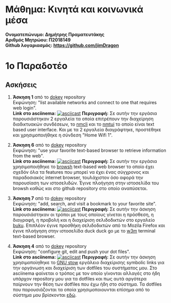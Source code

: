 # Μάθημα: Κινητά και κοινωνικά μέσα
**Ονοματεπώνυμο: Δημήτρης Πραματευτάκης**<br>
**Αριθμός Μητρώου: Π2018149**<br>
**Github λογαριασμός: https://github.com/jimDragon**
# 1ο Παραδοτέο

## Ασκήσεις
1. **Άσκηση 1** από το [dokey](https://github.com/courses-ionio/dokey#cscw) repository<br>
Εκφώνηση: "list available networks and connect to one that requires web login".<br>
**Link στο asciinema:** [![asciicast](https://asciinema.org/a/310397.svg)](https://asciinema.org/a/310397)
**Περιγραφή:**
Σε αυτήν την εργάσια παρουσιάστηκαν 2 εργαλεία τα οποία επιτρέπουν την διαχείρηση διαδικτυακών συνδέσεων, το [nmcli](https://developer.gnome.org/NetworkManager/stable/nmcli.html) και το [nmtui](https://access.redhat.com/documentation/en-US/Red_Hat_Enterprise_Linux/7/html/Networking_Guide/sec-Networking_Config_Using_nmtui.html) το οποίο είναι text based user interface. Και με τα 2 εργαλεία διαγράφτηκε, προστέθηκε και χρησιμοποιήθηκε η σύνδεση "Home Wifi 1".

2. **Άσκηση 6** από το [dokey](https://github.com/courses-ionio/dokey#cscw) repository<br>
Εκφώνηση: "use your favorite text-based browser to retrieve information from the web".<br>
**Link στο asciinema:** [![asciicast](https://asciinema.org/a/310959.svg)](https://asciinema.org/a/310959)
**Περιγραφή:**
Σε αυτήν την εργάσια χρησιμοποιήθηκε το [browsh](https://github.com/browsh-org/browsh) text-based web browser το οποίο έχει σχεδόν όλα τα features που μπορεί να έχει ένας σύγχρονος και παραδοσιακός internet browser, τουλάχιστον όσο αφορά την παρουσίαση των ιστοσελιδών. Έγινε πλοήγηση στην ιστοσελίδα του browsh καθώς και στο github repository στο οποίο αναπύσεται.

2. **Άσκηση 7** από το [dokey](https://github.com/courses-ionio/dokey#cscw) repository<br>
Εκφώνηση: "add, search, and visit a bookmark to your favorite site".<br>
**Link στο asciinema:** [![asciicast](https://asciinema.org/a/311006.svg)](https://asciinema.org/a/311006)
**Περιγραφή:**
Σε αυτήν την άσκηση παρουσιάστηκαν οι τρόποι με τους οποίους γίνεται η πρόσθεση, η διαγραφή, η προβολή και η διαχείριση σελιδοδικτών στο εργαλείο [buku](https://github.com/jarun/buku). Επιπλέον έγινε προσθήκη σελιδοδικτών από το Mozila Firefox και έγινε πλοήγηση στην ιστοσελίδα duck duck go με το [w3m](http://w3m.sourceforge.net/) terminal text-based browser.

3. **Άσκηση 4** από το [dokey](https://github.com/courses-ionio/dokey#cscw) repository<br>
Εκφώνηση: "configure git, edit and push your dot files".<br>
**Link στο asciinema:** [![asciicast](https://asciinema.org/a/313344.svg)](https://asciinema.org/a/313344)
**Περιγραφή:**
Σε αυτήν την άσκηση χρησιμοποίηθηκε το [GNU stow](https://www.gnu.org/software/stow/) εργάλειο διαχείρισης symbolic links για την οργάνωση και διαχείριση των dotfiles του συστήματος μου. Στο asciinema φαίνεται ο τρόπος με τον οποίο γίνονται αλλαγές στο ήδη υπάρχον repository μου για τα dotfiles και πως αυτά αργότερα παίρνουν την θέση των dotfiles που έχω ήδη στο σύστημα. Τα dotfiles που παρουσιάζονται τα οποία χρησιμοποιουνται επίσημα από το σύστημα μου βρίσκονται [εδώ](https://github.com/jimDragon/.dotfiles).
